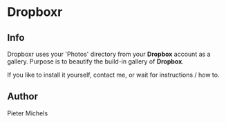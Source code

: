 Dropboxr
========

Info
----
Dropboxr uses your 'Photos' directory from your **Dropbox** account as a gallery.
Purpose is to beautify the build-in gallery of **Dropbox**.

If you like to install it yourself, contact me, or wait for instructions / how to.

Author
------
Pieter Michels
